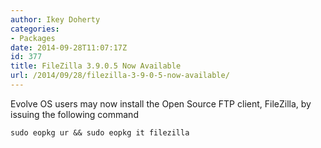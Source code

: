 ```yaml
---
author: Ikey Doherty
categories:
- Packages
date: 2014-09-28T11:07:17Z
id: 377
title: FileZilla 3.9.0.5 Now Available
url: /2014/09/28/filezilla-3-9-0-5-now-available/
---
```


Evolve OS users may now install the Open Source FTP client, FileZilla, by issuing the following command
<!-- more -->
```
sudo eopkg ur && sudo eopkg it filezilla
```